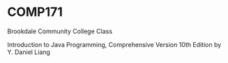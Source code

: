 # COMP171
Brookdale Community College Class

Introduction to Java Programming, 
Comprehensive Version 10th Edition by Y. Daniel Liang
